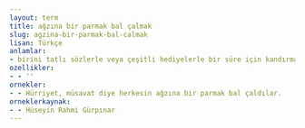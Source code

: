 ```yaml
---
layout: term
title: ağzına bir parmak bal çalmak
slug: agzina-bir-parmak-bal-calmak
lisan: Türkçe
anlamlar:
- birini tatlı sözlerle veya çeşitli hediyelerle bir süre için kandırmak, oyalamak
ozellikler:
- - ''
ornekler:
- - Hürriyet, müsavat diye herkesin ağzına bir parmak bal çaldılar.
orneklerkaynak:
- - Hüseyin Rahmi Gürpınar
---
```

